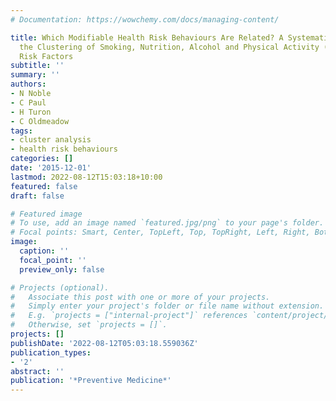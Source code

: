 ```yaml
---
# Documentation: https://wowchemy.com/docs/managing-content/

title: Which Modifiable Health Risk Behaviours Are Related? A Systematic Review of
  the Clustering of Smoking, Nutrition, Alcohol and Physical Activity ('SNAP') Health
  Risk Factors
subtitle: ''
summary: ''
authors:
- N Noble
- C Paul
- H Turon
- C Oldmeadow
tags:
- cluster analysis
- health risk behaviours
categories: []
date: '2015-12-01'
lastmod: 2022-08-12T15:03:18+10:00
featured: false
draft: false

# Featured image
# To use, add an image named `featured.jpg/png` to your page's folder.
# Focal points: Smart, Center, TopLeft, Top, TopRight, Left, Right, BottomLeft, Bottom, BottomRight.
image:
  caption: ''
  focal_point: ''
  preview_only: false

# Projects (optional).
#   Associate this post with one or more of your projects.
#   Simply enter your project's folder or file name without extension.
#   E.g. `projects = ["internal-project"]` references `content/project/deep-learning/index.md`.
#   Otherwise, set `projects = []`.
projects: []
publishDate: '2022-08-12T05:03:18.559036Z'
publication_types:
- '2'
abstract: ''
publication: '*Preventive Medicine*'
---
```

